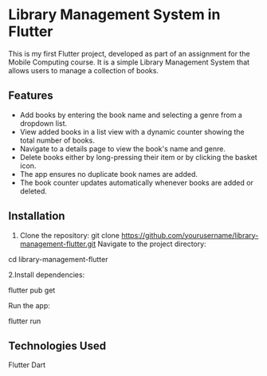 # Library Management System in Flutter

This is my first Flutter project, developed as part of an assignment for the Mobile Computing course. It is a simple Library Management System that allows users to manage a collection of books.

## Features
- Add books by entering the book name and selecting a genre from a dropdown list.
- View added books in a list view with a dynamic counter showing the total number of books.
- Navigate to a details page to view the book's name and genre.
- Delete books either by long-pressing their item or by clicking the basket icon.
- The app ensures no duplicate book names are added.
- The book counter updates automatically whenever books are added or deleted.

## Installation

1. Clone the repository:
   git clone https://github.com/yourusername/library-management-flutter.git
Navigate to the project directory:

cd library-management-flutter

2.Install dependencies:

flutter pub get

Run the app:

flutter run


## Technologies Used
Flutter
Dart
